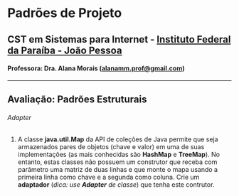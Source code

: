 # Padrões de Projeto

## CST em Sistemas para Internet - [Instituto Federal da Paraíba - João Pessoa](https://www.ifpb.edu.br/joaopessoa)

#### Professora: Dra. Alana Morais (alanamm.prof@gmail.com)

***

## Avaliação: Padrões Estruturais


###### Adapter
1. A classe **java.util.Map** da API de coleções de Java permite que seja armazenados pares de objetos (chave e valor) em uma de suas implementações (as mais conhecidas são **HashMap** e **TreeMap**). No entanto, estas classes não possuem um construtor que receba com parâmetro uma matriz de duas linhas e que monte o mapa usando a primeira linha como chave e a segunda como coluna. Crie um **adaptador** (_dica: use **Adapter** de classe_) que tenha este contrutor.

